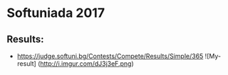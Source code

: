 # Softuniada 2017
Results:
--------
- https://judge.softuni.bg/Contests/Compete/Results/Simple/365
![My-result] (http://i.imgur.com/dJ3j3eF.png)
